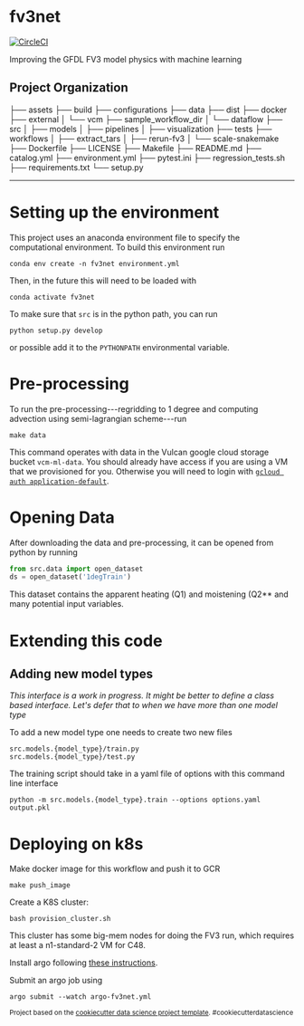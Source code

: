 fv3net
==============================
[![CircleCI](https://circleci.com/gh/VulcanClimateModeling/fv3net.svg?style=svg&circle-token=98ccddae8375060a2fbbf240407dd4135d3dcf68)](https://circleci.com/gh/VulcanClimateModeling/fv3net)

Improving the GFDL FV3 model physics with machine learning

Project Organization
------------

├── assets
├── build
├── configurations
├── data
├── dist
├── docker
├── external
│   └── vcm
├── sample_workflow_dir
│   └── dataflow
├── src
│   ├── models
│   ├── pipelines
│   ├── visualization
├── tests
├── workflows
│   ├── extract_tars
│   ├── rerun-fv3
│   └── scale-snakemake
├── Dockerfile
├── LICENSE
├── Makefile
├── README.md
├── catalog.yml
├── environment.yml
├── pytest.ini
├── regression_tests.sh
├── requirements.txt
└── setup.py


--------

# Setting up the environment

This project uses an anaconda environment file to specify the computational environment. To build this environment run
	
    conda env create -n fv3net environment.yml

Then, in the future this will need to be loaded with
	
    conda activate fv3net


To make sure that `src` is in the python path, you can run

    python setup.py develop

or possible add it to the `PYTHONPATH` environmental variable.

# Pre-processing

To run the pre-processing---regridding to 1 degree and computing advection
using semi-lagrangian scheme---run 
	
    make data

This command operates with data in the Vulcan google cloud storage bucket
`vcm-ml-data`. You should already have access if you are using a VM that we
provisioned for you. Otherwise you will need to login with [`gcloud auth
application-default`](https://cloud.google.com/sdk/gcloud/reference/auth/application-default/).

# Opening Data

After downloading the data and pre-processing, it can be opened from python
by running
```python
from src.data import open_dataset
ds = open_dataset('1degTrain')
```
This dataset contains the apparent heating (Q1) and moistening (Q2** and many potential input variables.

# Extending this code

## Adding new model types

*This interface is a work in progress. It might be better to define a class
based interface. Let's defer that to when we have more than one model type*

To add a new model type one needs to create two new files
```
src.models.{model_type}/train.py
src.models.{model_type}/test.py
```

The training script should take in a yaml file of options with this command line interface
```
python -m src.models.{model_type}.train --options options.yaml output.pkl
```

# Deploying on k8s

Make docker image for this workflow and push it to GCR

    make push_image

Create a K8S cluster:

    bash provision_cluster.sh

This cluster has some big-mem nodes for doing the FV3 run, which requires at least a n1-standard-2 VM for 
C48.

Install argo following [these instructions](https://github.com/argoproj/argo/blob/master/demo.md).

Submit an argo job using

    argo submit --watch argo-fv3net.yml



<p><small>Project based on the <a target="_blank" href="https://drivendata.github.io/cookiecutter-data-science/">cookiecutter data science project template</a>. #cookiecutterdatascience</small></p>

